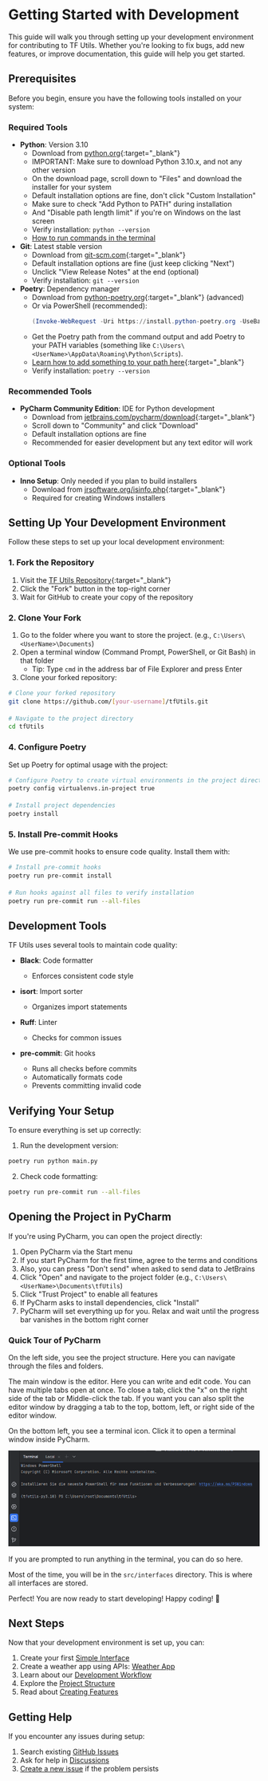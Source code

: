 # Getting Started with Development

This guide will walk you through setting up your development environment for contributing to TF Utils. Whether you're
looking to fix bugs, add new features, or improve documentation, this guide will help you get started.

## Prerequisites

Before you begin, ensure you have the following tools installed on your system:

### Required Tools

- **Python**: Version 3.10
    - Download from [python.org](https://www.python.org/downloads/release/python-31011/){:target="_blank"}
    - IMPORTANT: Make sure to download Python 3.10.x, and not any other version
    - On the download page, scroll down to "Files" and download the installer for your system
    - Default installation options are fine, don't click "Custom Installation"
    - Make sure to check "Add Python to PATH" during installation
    - And "Disable path length limit" if you're on Windows on the last screen
    - Verify installation: `python --version`
    - [How to run commands in the terminal](run-commands.md)
- **Git**: Latest stable version
    - Download from [git-scm.com](https://git-scm.com/downloads){:target="_blank"}
    - Default installation options are fine (just keep clicking "Next")
    - Unclick "View Release Notes" at the end (optional)
    - Verify installation: `git --version`
- **Poetry**: Dependency manager
    - Download from
      [python-poetry.org](https://python-poetry.org/docs/#installing-with-the-official-installer){:target="_blank"}
      (advanced)
    - Or via PowerShell (recommended):
        ```powershell
        (Invoke-WebRequest -Uri https://install.python-poetry.org -UseBasicParsing).Content | py -
        ```
    - Get the Poetry path from the command output and add Poetry to your PATH variables (something
      like `C:\Users\<UserName>\AppData\Roaming\Python\Scripts`).
    - [Learn how to add something to your path here](add-to-path){:target="_blank"}
    - Verify installation: `poetry --version`

### Recommended Tools

- **PyCharm Community Edition**: IDE for Python development
    - Download from [jetbrains.com/pycharm/download](https://www.jetbrains.com/pycharm/download){:target="_blank"}
    - Scroll down to "Community" and click "Download"
    - Default installation options are fine
    - Recommended for easier development but any text editor will work

### Optional Tools

- **Inno Setup**: Only needed if you plan to build installers
    - Download from [jrsoftware.org/isinfo.php](https://jrsoftware.org/isinfo.php){:target="_blank"}
    - Required for creating Windows installers

## Setting Up Your Development Environment

Follow these steps to set up your local development environment:

### 1. Fork the Repository

1. Visit the [TF Utils Repository](https://github.com/ImGajeed76/tfUtils){:target="_blank"}
2. Click the "Fork" button in the top-right corner
3. Wait for GitHub to create your copy of the repository

### 2. Clone Your Fork

1. Go to the folder where you want to store the project. (e.g., `C:\Users\<UserName>\Documents`)
2. Open a terminal window (Command Prompt, PowerShell, or Git Bash) in that folder
    - Tip: Type `cmd` in the address bar of File Explorer and press Enter
3. Clone your forked repository:

```bash
# Clone your forked repository
git clone https://github.com/[your-username]/tfUtils.git

# Navigate to the project directory
cd tfUtils
```

### 4. Configure Poetry

Set up Poetry for optimal usage with the project:

```bash
# Configure Poetry to create virtual environments in the project directory
poetry config virtualenvs.in-project true

# Install project dependencies
poetry install
```

### 5. Install Pre-commit Hooks

We use pre-commit hooks to ensure code quality. Install them with:

```bash
# Install pre-commit hooks
poetry run pre-commit install

# Run hooks against all files to verify installation
poetry run pre-commit run --all-files
```

## Development Tools

TF Utils uses several tools to maintain code quality:

- **Black**: Code formatter
    - Enforces consistent code style

- **isort**: Import sorter
    - Organizes import statements

- **Ruff**: Linter
    - Checks for common issues

- **pre-commit**: Git hooks
    - Runs all checks before commits
    - Automatically formats code
    - Prevents committing invalid code

## Verifying Your Setup

To ensure everything is set up correctly:

1. Run the development version:

```bash
poetry run python main.py
```

2. Check code formatting:

```bash
poetry run pre-commit run --all-files
```

## Opening the Project in PyCharm

If you're using PyCharm, you can open the project directly:

1. Open PyCharm via the Start menu
2. If you start PyCharm for the first time, agree to the terms and conditions
3. Also, you can press "Don't send" when asked to send data to JetBrains
4. Click "Open" and navigate to the project folder (e.g., `C:\Users\<UserName>\Documents\tfUtils`)
5. Click "Trust Project" to enable all features
6. If PyCharm asks to install dependencies, click "Install"
7. PyCharm will set everything up for you. Relax and wait until the progress bar vanishes in the bottom right corner

### Quick Tour of PyCharm

On the left side, you see the project structure. Here you can navigate through the files and folders.

The main window is the editor. Here you can write and edit code. You can have multiple tabs open at once.
To close a tab, click the "x" on the right side of the tab or Middle-click the tab.
If you want you can also split the editor window by dragging a tab to the top, bottom, left, or right side of the editor
window.

On the bottom left, you see a terminal icon. Click it to open a terminal window inside PyCharm.

![Terminal](../assets/getting-started-dev/pycharm-terminal.png)

If you are prompted to run anything in the terminal, you can do so here.

Most of the time, you will be in the `src/interfaces` directory. This is where all interfaces are stored.

Perfect! You are now ready to start developing! Happy coding! 🎉

## Next Steps

Now that your development environment is set up, you can:

1. Create your first [Simple Interface](../tutorials/first-interface.md)
2. Create a weather app using APIs: [Weather App](../tutorials/weather-app.md)
3. Learn about our [Development Workflow](workflow.md)
4. Explore the [Project Structure](structure.md)
5. Read about [Creating Features](creating-features.md)

## Getting Help

If you encounter any issues during setup:

1. Search existing [GitHub Issues](https://github.com/ImGajeed76/tfUtils/issues)
2. Ask for help in [Discussions](https://github.com/ImGajeed76/tfUtils/discussions)
3. [Create a new issue](https://github.com/ImGajeed76/tfUtils/issues/new) if the problem persists
